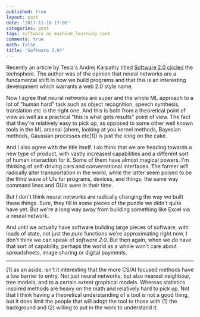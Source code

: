 ```yaml
---
published: true
layout: post
date: '2017-11-18 17:00'
categories: post
tags: software ai machine_learning rant
comments: true
math: false
title: 'Software 2.0?'
---
```

Recently an article by Tesla's Andrej Karpathy titled [Software 2.0 circled](https://medium.com/@karpathy/software-2-0-a64152b37c35) the techsphere. The author was of the opinion that neural networks are a fundamental shift in how we build programs and that this is an interesting development which warrants a web 2.0 style name.

Now I agree that neural networks are super and the whole ML approach to a lot of “human hard” task such as object recognition, speech synthesis, translation etc is the right one. And this is both from a theoretical point of view as well as a practical “this is what gets results" point of view. The fact that they're relatively easy to pick up, as opposed to some other well known tools in the ML arsenal (ahem, looking at you kernel methods, Bayesian methods, Gaussian processes etc[1]) is just the icing on the cake.

And I also agree with the title itself. I _do_ think that we are heading towards a new type of product, with vastly increased capabilities and a different sort of human interaction for it. Some of them have almost magical powers. I'm thinking of self-driving cars and conversational interfaces. The former _will_ radically alter transportation in the world, while the latter seem poised to be the third wave of UIs for programs, devices, and things, the same way command lines and GUIs were in their time.

But I don't think neural networks are radically changing the way we built these things. Sure, they fill in some pieces of the puzzle we didn't quite have yet. But we're a long way away from building something like Excel via a neural network.

And until we actually have software building large pieces of software, with loads of state, not just the _pure_ functions we're approximating right now, I don't think we can speak of _software 2.0_. But then again, when we _do_ have that sort of capability, perhaps the world as a whole won't care about spreadsheets, image sharing or digital payments.

---
[1] as an aside, isn't it interesting that the more CS/AI focused methods have a low barrier to entry. Not just neural networks, but also nearest neighbour, tree models, and to a certain extent graphical models. Whereas statistics inspired methods are heavy on the math and relatively hard to pick up. Not that I think having a theoretical understanding of a tool is not a good thing, but it does limit the people that will adopt the tool to those with (1) the background and (2) willing to put in the work to understand it.
